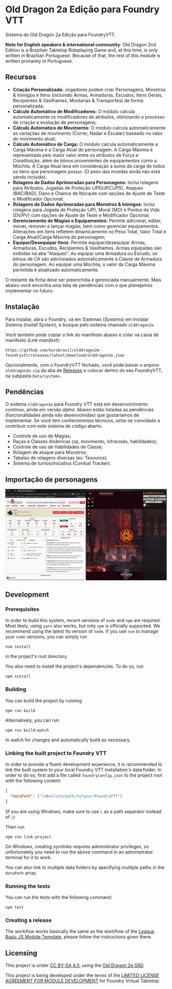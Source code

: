 # Old Dragon 2a Edição para Foundry VTT

Sistema do Old Dragon 2a Edição para FoundryVTT.

**Note for English speakers & international community**: Old Dragon 2nd Edition is a Brazilian Tabletop Roleplaying Game and, at this time, is only written in Brazilian Portuguese. Because of that, the rest of this module is written primarely in Portuguese.

## Recursos

- **Criação Personalizada:** Jogadores podem criar Personagens, Monstros & Inimigos e Itens (incluindo Armas, Armaduras, Escudos, Itens Gerais, Recipientes & Vasilhames, Montarias & Transportes) de forma personalizada;
- **Cálculo Automático de Modificadores:** O módulo calcula automaticamente os modificadores de atributos, otimizando o processo de criação e evolução de personagens;
- **Cálculo Automático de Movimento:** O módulo calcula automaticamente as variações de movimento (Correr, Nadar e Escalar) baseado no valor do movimento atual;
- **Cálculo Automático de Carga:** O módulo calcula automaticamente a Carga Máxima e a Carga Atual do personagem. A Carga Máxima é representada pelo maior valor entre os atributos de Força e Constituição, além de bônus provenientes de equipamentos como a Mochila. A Carga Atual leva em consideração a soma da carga de todos os itens que personagem possui. (O peso das moedas ainda não está sendo incluído).
- **Rolagens de Dados Aprimoradas para Personagens:** Inclui rolagens para Atributos, Jogadas de Proteção (JPD/JPC/JPS), Ataques (BAC/BAD), Dano e Chance de Nocaute com opções de Ajuste de Teste e Modificador Opcional;
- **Rolagens de Dados Aprimoradas para Monstros & Inimigos:** Inclui rolagens para Jogada de Proteção (JP), Moral (MO) e Pontos de Vida (DV/PV) com opções de Ajuste de Teste e Modificador Opcional;
- **Gerenciamento de Magias e Equipamentos:** Permite adicionar, editar, mover, remover e lançar magias, bem como gerenciar equipamentos. Alterações em itens refletem dinamicamente no Peso Total, Valor Total e Carga Atual/Carga Máxima do personagem;
- **Equipar/Desequipar itens**: Permite equipar/desequipar Armas, Armaduras, Escudos, Recipientes & Vasilhames. Armas equipadas são exibidas na aba "Ataques". Ao equipar uma Armadura ou Escudo, os bônus de CA são adicionados automaticamente à Classe de Armadura do personagem. Ao equipar uma Mochila, o valor da Carga Máxima permitida é atualizado automaticamente.

O restante da ficha deve ser preenchida e gerenciada manualmente. Mais abaixo você encontra uma lista de pendências com o que planejamos implementar no futuro.

## Instalação

Para instalar, abra o Foundry, vá em Sistemas (_Systems_) em Instalar Sistema (_Install System_), e busque pelo sistema chamado `olddragon2e`.

Você também pode copiar o link do manifesto abaixo e colar na caixa de manifesto (_Link manifest_):

```text
https://github.com/burobrasil/olddragon2e-foundryvtt/releases/latest/download/olddragon2e.json
```

Opcionalmente, com o FoundryVTT fechado, você pode baixar o arquivo `olddragon2e.zip` da aba de [Releases](https://github.com/burobrasil/olddragon2e-foundryvtt/releases) e colocar dentro do seu FoundryVTT, na subpasta `Data/systems`.

## Pendências

O sistema `olddragon2e` para Foundry VTT está em desenvolvimento contínuo, ainda em versão _alpha_. Abaixo estão listadas as pendências (funcionalidades ainda não desenvolvidas) que gostaríamos de implementar. Se você tem conhecimentos técnicos, sinta-se convidado a contribuir com este sistema de código aberto.

- Controle de uso de Magias;
- Raças e Classes dinâmicas (xp, movimento, infravisão, habilidades);
- Controle de uso de Habilidades de Classe;
- Rolagem de ataque para Monstros;
- Tabelas de rolagens diversas (ex: Tesouros);
- Sistema de turnos/iniciativa (Combat Tracker).

## Importação de personagens

![Importação de personagem](./static/importacao-personagem.gif)

## Development

### Prerequisites

In order to build this system, recent versions of `node` and `npm` are required. Most likely, using `yarn` also works, but only `npm` is officially supported. We recommend using the latest lts version of `node`. If you use `nvm` to manage your `node` versions, you can simply run

```shell
nvm install
```

in the project's root directory.

You also need to install the project's dependencies. To do so, run

```shell
npm install
```

### Building

You can build the project by running

```shell
npm run build
```

Alternatively, you can run

```shell
npm run build:watch
```

to watch for changes and automatically build as necessary.

### Linking the built project to Foundry VTT

In order to provide a fluent development experience, it is recommended to link the built system to your local Foundry VTT installation's data folder. In order to do so, first add a file called `foundryconfig.json` to the project root with the following content:

```json
{
  "dataPath": ["/absolute/path/to/your/FoundryVTT"]
}
```

(if you are using Windows, make sure to use `\` as a path separator instead of `/`)

Then run

```shell
npm run link-project
```

On Windows, creating symlinks requires administrator privileges, so unfortunately you need to run the above command in an administrator terminal for it to work.

You can also link to multiple data folders by specifying multiple paths in the `dataPath` array.

### Running the tests

You can run the tests with the following command:

```shell
npm test
```

### Creating a release

The workflow works basically the same as the workflow of the [League Basic JS Module Template](https://github.com/League-of-Foundry-Developers/FoundryVTT-Module-Template), please follow the instructions given there.

## Licensing

This project is under [CC BY-SA 4.0](https://creativecommons.org/licenses/by-sa/4.0/deed.pt-br), using the [Old Dragon 2e SRD](https://olddragon.com.br/livros/srd).

This project is being developed under the terms of the [LIMITED LICENSE AGREEMENT FOR MODULE DEVELOPMENT](https://foundryvtt.com/article/license/) for Foundry Virtual Tabletop.
